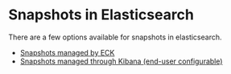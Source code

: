 # Snapshots in Elasticsearch  

There are a few options available for snapshots in elasticsearch.

- [Snapshots managed by ECK](https://www.elastic.co/guide/en/cloud-on-k8s/current/k8s-snapshots.html)
- [Snapshots managed through Kibana (end-user configurable)](https://www.elastic.co/guide/en/kibana/current/snapshot-repositories.html)
